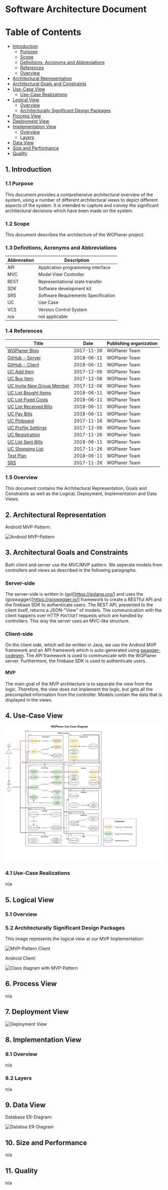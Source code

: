 # Software Architecture Document

# Table of Contents
- [Introduction](#1-introduction)
    - [Purpose](#11-purpose)
    - [Scope](#12-scope)
    - [Definitions, Acronyms and Abbreviations](#13-definitions-acronyms-and-abbreviations)
    - [References](#14-references)
    - [Overview](#15-overview)
- [Architectural Representation](#2-architectural-representation)
- [Architectural Goals and Constraints](#3-architectural-goals-and-constraints)
- [Use-Case View](#4-use-case-view)
    - [Use-Case Realizations](#41-use-case-realizations)
- [Logical View](#5-logical-view)
    - [Overview](#51-overview)
    - [Architecturally Significant Design Packages](#52-architecturally-significant-design-packages)
- [Process View](#6-process-view)
- [Deployment View](#7-deployment-view)
- [Implementation View](#8-implementation-view)
    - [Overview](#81-overview)
    - [Layers](#82-layers)
- [Data View](#9-data-view)
- [Size and Performance](#10-size-and-performance)
- [Quality](#11-quality)

## 1. Introduction

### 1.1 Purpose
This document provides a comprehensive architectural overview of the system, using a number of different architectural views to depict different aspects of the system. It is intended to capture and convey the significant architectural decisions which have been made on the system.

### 1.2 Scope
This document describes the architecture of the WGPlaner project.

### 1.3 Definitions, Acronyms and Abbreviations

| Abbrevation | Description                            |
| ----------- | -------------------------------------- |
| API         | Application programming interface      |
| MVC         | Model View Controller                  |
| REST        | Representational state transfer        |
| SDK         | Software development kit               |
| SRS         | Software Requirements Specification    |
| UC          | Use Case                               |
| VCS         | Version Control System                 |
| n/a         | not applicable                         |

### 1.4 References

| Title                                                              | Date       | Publishing organization   |
| -------------------------------------------------------------------|:----------:| ------------------------- |
| [WGPlaner Blog](http://wgplanerblog.wordpress.com/)                | 2017-11-26 | WGPlaner Team             |
| [GitHub - Server](http://github.com/WGPlaner/wg_planer_server)     | 2018-06-11 | WGPlaner Team             |
| [GitHub - Client](http://github.com/WGPlaner/wg_planer)            | 2018-06-11 | WGPlaner Team             |
| [UC Add Item](../UC/UC_Add_Item.md)                                | 2017-12-06 | WGPlaner Team             |
| [UC Buy Item](../UC/UC_Buy_Item.md)                                | 2017-12-06 | WGPlaner Team             |
| [UC Invite New Group Member](../UC/UC_Invite_New_Group_Member.md)  | 2017-12-06 | WGPlaner Team             |
| [UC List Bought Items](../UC/UC_List_bought_items.md)              | 2018-06-11 | WGPlaner Team             |
| [UC List Fixed Costs](../UC/UC_List_fixed_costs.md)                | 2018-06-11 | WGPlaner Team             |
| [UC List Received Bills](../UC/UC_List_received_bills.md)          | 2018-06-11 | WGPlaner Team             |
| [UC Pay Bills](../UC/UC_Pay_bills.md)                              | 2018-06-11 | WGPlaner Team             |
| [UC Pinboard](../UC/UC_Pinboard.md)                                | 2017-11-26 | WGPlaner Team             |
| [UC Profile Settings](../UC/UC_Profile_Settings.md)                | 2017-12-06 | WGPlaner Team             |
| [UC Registration](../UC/UC_Registration.md)                        | 2017-11-26 | WGPlaner Team             |
| [UC List Sent Bills](../UC/UC_sent_bills.md)                       | 2018-06-11 | WGPlaner Team             |
| [UC Shopping List](../UC/UC_Shopping_List.md)                      | 2017-11-26 | WGPlaner Team             |
| [Test Plan](../TestPlan/TestPlan.md)                               | 2018-06-11 | WGPlaner Team             |
| [SRS](../SRS/SRS.md)                                               | 2017-11-26 | WGPlaner Team             |

### 1.5 Overview
This document contains the Architectural Representation, Goals and Constraints as well 
as the Logical, Deployment, Implementation and Data Views.

## 2. Architectural Representation
Android MVP-Pattern:

![Android MVP-Pattern](./MVCPatternClient.png)

## 3. Architectural Goals and Constraints
Both client and server use the MVC/MVP pattern. We seperate models from controllers and views as described in the following paragraphs.

### Server-side
The server-side is written in (go)[https://golang.org/] and uses the (goswagger)[https://goswagger.io/] framework to create a RESTful API and the firebase SDK to authenticate users. The REST API, presented to the client itself, returns a JSON-"View" of models. The communication with the client happens over HTTP `POST`/`GET` requests which are handled by controllers. This way the server uses an MVC-like structure.

### Client-side
On the client side, which will be written in Java, we use the Android MVP framework and an API framework which is auto-generated using [swagger-codegen](https://swagger.io/swagger-codegen/). The API framework is used to communicate with the WGPlaner server. Furthermore, the firebase SDK is used to authenticate users.

#### MVP
The main goal of the MVP architecture is to separate the view from the logic. Therefore, the view does not implement the logic, but gets all the precompiled information from the controller.
Models contain the data that is displayed in the views.

## 4. Use-Case View
![Overall-Use-Case-Diagram](../SRS/use_case_diagram.png)

### 4.1 Use-Case Realizations
n/a

## 5. Logical View

### 5.1 Overview

### 5.2 Architecturally Significant Design Packages

This image represents the logical view at our MVP Implementation:

![MVP-Pattern Client](./MVCClassFlow.png)

Android Client:

![Class diagram with MVP-Pattern](../UC/ClassDiagrams/class_diagram_android_min.png)

## 6. Process View
n/a

## 7. Deployment View
![Deployment View](./DeploymentView.png)

<!-- TODO: https://github.com/anonfreak/bestplaces/blob/master/doku/SoftwareArchitectureDocument.md#deployment-view -->

## 8. Implementation View

### 8.1 Overview
n/a

### 8.2 Layers
n/a

## 9. Data View
Database ER-Diagram:

![Databse ER-Diagram](../UC/ClassDiagrams/class_diagram_models.png)

## 10. Size and Performance
n/a

## 11. Quality
n/a
